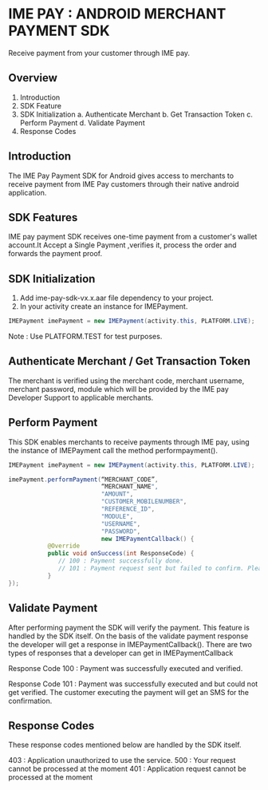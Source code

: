 # IME PAY : ANDROID MERCHANT PAYMENT SDK

Receive payment from your customer through IME pay.

Overview
--------

1. Introduction
2. SDK Feature
3. SDK Initialization
  a. Authenticate Merchant
  b. Get Transaction Token
  c. Perform Payment
  d. Validate Payment
4. Response Codes

Introduction
------------

The IME Pay Payment SDK for Android gives access to merchants to receive payment from IME Pay customers through their native android application.

SDK Features
------------
IME pay payment SDK receives one-time payment from a customer's wallet account.It Accept a Single Payment ,verifies it, process the order and forwards the payment proof.


SDK Initialization 
------------------
1. Add ime-pay-sdk-vx.x.aar file dependency to your project. 
2. In your activity create an instance for IMEPayment.

```java
IMEPayment imePayment = new IMEPayment(activity.this, PLATFORM.LIVE);
```

Note : Use PLATFORM.TEST for test purposes.

Authenticate Merchant / Get Transaction Token
---------------------------------------------

The merchant is verified using the merchant code, merchant username, merchant password, module which will be provided by the IME pay Developer Support to applicable merchants. 

Perform Payment
---------------

This SDK enables merchants to receive payments through IME pay, using the instance of IMEPayment call the method performpayment().

```java
IMEPayment imePayment = new IMEPayment(activity.this, PLATFORM.LIVE);

imePayment.performPayment(“MERCHANT_CODE”, 
                          “MERCHANT_NAME", 
                          "AMOUNT",
                          "CUSTOMER_MOBILENUMBER",
                          "REFERENCE_ID", 
                          "MODULE",
                          "USERNAME",
                          "PASSWORD",
                          new IMEPaymentCallback() {
           @Override
           public void onSuccess(int ResponseCode) {
              // 100 : Payment successfully done.
              // 101 : Payment request sent but failed to confirm. Please check you SMS for confirmation. 
           }
});
```

Validate Payment
----------------
After performing payment the SDK will verify the payment. This feature is handled by the SDK itself. On the basis of the validate payment response the developer will get a response in IMEPaymentCallback(). There are two types of responses that a developer can get in IMEPaymentCallback 

Response Code 100 : 
Payment was successfully executed and verified.

Response Code 101 : 
Payment was successfully executed and but could not get verified. The customer executing the payment will get an SMS for the confirmation.

Response Codes
--------------
These response codes mentioned below are handled by the SDK itself.

403 : Application unauthorized to use the service.
500 : Your request cannot be processed at the moment
401 : Application request cannot be processed at the moment


